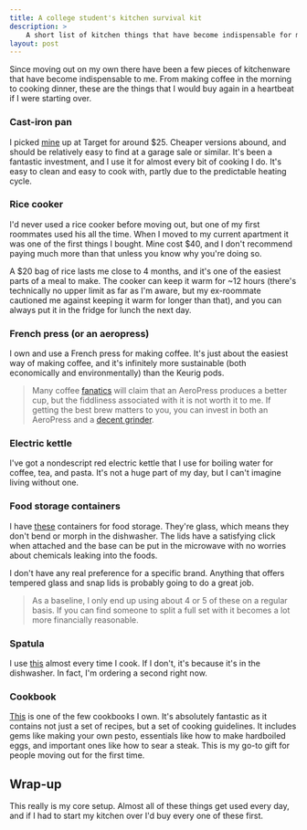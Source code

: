 ```yaml
---
title: A college student's kitchen survival kit
description: >
    A short list of kitchen things that have become indispensable for me
layout: post
---
```


Since moving out on my own there have been a few pieces of kitchenware that have
become indispensable to me. From making coffee in the morning to cooking dinner,
these are the things that I would buy again in a heartbeat if I were starting
over.

### Cast-iron pan

I picked [mine][target] up at Target for around $25. Cheaper versions abound,
and should be relatively easy to find at a garage sale or similar. It's been a
fantastic investment, and I use it for almost every bit of cooking I do. It's
easy to clean and easy to cook with, partly due to the predictable heating
cycle.

[target]: http://www.target.com/p//-/A-10291923

### Rice cooker

I'd never used a rice cooker before moving out, but one of my first roommates
used his all the time. When I moved to my current apartment it was one of the
first things I bought. Mine cost $40, and I don't recommend paying much more
than that unless you know why you're doing so.

A $20 bag of rice lasts me close to 4 months, and it's one of the easiest parts
of a meal to make. The cooker can keep it warm for ~12 hours (there's
technically no upper limit as far as I'm aware, but my ex-roommate cautioned me
against keeping it warm for longer than that), and you can always put it in the
fridge for lunch the next day.

### French press (or an aeropress)

I own and use a French press for making coffee. It's just about the easiest way
of making coffee, and it's infinitely more sustainable (both economically and
environmentally) than the Keurig pods.

>Many coffee [fanatics][] will claim that an AeroPress produces a better cup,
>but the fiddliness associated with it is not worth it to me. If getting the
>best brew matters to you, you can invest in both an AeroPress and a [decent
>grinder][grinder].

[fanatics]: http://www.marco.org/2014/03/31/throwing-k-cups-in-glass-houses
[grinder]: http://www.sweetmarias.com/sweetmarias/grinders/electric-grinders/virtuoso-conical-burr-mill.html

### Electric kettle

I've got a nondescript red electric kettle that I use for boiling water for
coffee, tea, and pasta. It's not a huge part of my day, but I can't imagine
living without one.

### Food storage containers

I have [these][food-storage] containers for food storage. They're glass, which
means they don't bend or morph in the dishwasher. The lids have a satisfying
click when attached and the base can be put in the microwave with no worries
about chemicals leaking into the foods.

I don't have any real preference for a specific brand. Anything that offers
tempered glass and snap lids is probably going to do a great job.

>As a baseline, I only end up using about 4 or 5 of these on a regular basis. If
>you can find someone to split a full set with it becomes a lot more financially
>reasonable.

[food-storage]: http://www.amazon.com//dp/B00BSZJYY4

### Spatula

I use [this][spatula] almost every time I cook. If I don't, it's because it's in
the dishwasher. In fact, I'm ordering a second right now.

[spatula]: http://www.amazon.com//dp/B000S17X6A/

### Cookbook

[This][cookbook] is one of the few cookbooks I own. It's absolutely fantastic as
it contains not just a set of recipes, but a set of cooking guidelines. It
includes gems like making your own pesto, essentials like how to make hardboiled
eggs, and important ones like how to sear a steak. This is my go-to gift for
people moving out for the first time.

[cookbook]: http://www.howtocookeverything.com/products/0764578650

Wrap-up
-------
This really is my core setup. Almost all of these things get used every day, and
if I had to start my kitchen over I'd buy every one of these first.
